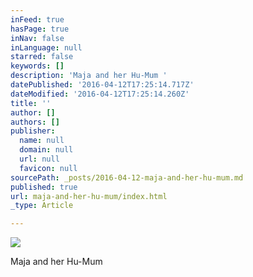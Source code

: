 ```yaml
---
inFeed: true
hasPage: true
inNav: false
inLanguage: null
starred: false
keywords: []
description: 'Maja and her Hu-Mum '
datePublished: '2016-04-12T17:25:14.717Z'
dateModified: '2016-04-12T17:25:14.260Z'
title: ''
author: []
authors: []
publisher:
  name: null
  domain: null
  url: null
  favicon: null
sourcePath: _posts/2016-04-12-maja-and-her-hu-mum.md
published: true
url: maja-and-her-hu-mum/index.html
_type: Article

---
```

![](https://the-grid-user-content.s3-us-west-2.amazonaws.com/5c5f9750-5dfa-4050-bc29-60ccb1c7efe2.jpg)

Maja and her Hu-Mum